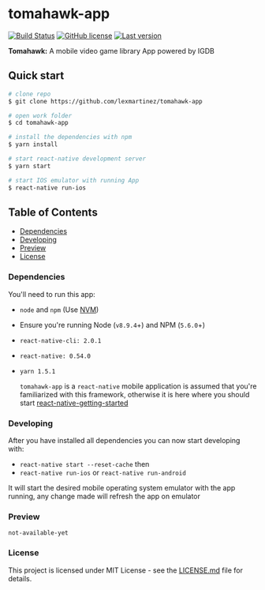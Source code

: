 # tomahawk-app

[![Build Status](https://img.shields.io/travis/lexmartinez/tomahawk-app/master.svg?style=for-the-badge)](https://travis-ci.org/lexmartinez/tomahawk-app)
[![GitHub license](https://img.shields.io/github/license/lexmartinez/tomahawk-app.svg?style=for-the-badge)](https://github.com/lexmartinez/tomahawk-app/blob/master/LICENSE.md)
[![Last version](https://img.shields.io/badge/version-v0.0.1-blue.svg?style=for-the-badge)](https://github.com/lexmartinez/tomahawk-app/blob/master/CHANGELOG.md)

**Tomahawk:** A mobile video game library App powered by IGDB

## Quick start

```bash
# clone repo
$ git clone https://github.com/lexmartinez/tomahawk-app

# open work folder
$ cd tomahawk-app

# install the dependencies with npm
$ yarn install

# start react-native development server
$ yarn start

# start IOS emulator with running App
$ react-native run-ios
```

## Table of Contents

* [Dependencies](#dependencies)
* [Developing](#developing)
* [Preview](#preview)
* [License](#license)

### Dependencies

You'll need to run this app:

* `node` and `npm` (Use [NVM](https://github.com/creationix/nvm))
* Ensure you're running Node (`v8.9.4`+) and NPM (`5.6.0`+)
* `react-native-cli: 2.0.1`
* `react-native: 0.54.0`
* `yarn 1.5.1`

  `tomahawk-app` is a `react-native` mobile application is assumed that you're familiarized with this framework, otherwise it is here where you should start [react-native-getting-started](https://facebook.github.io/react-native/docs/getting-started.html#content)

### Developing
  
After you have installed all dependencies you can now start developing with:

* `react-native start --reset-cache` then
* `react-native run-ios` or `react-native run-android`

 It will start the desired mobile operating system emulator with the app running, any change made will refresh the app on emulator

### Preview

`not-available-yet`

### License

This project is licensed under MIT License - see the [LICENSE.md](https://github.com/lexmartinez/tomahawk-app/blob/master/LICENSE.md) file for details.